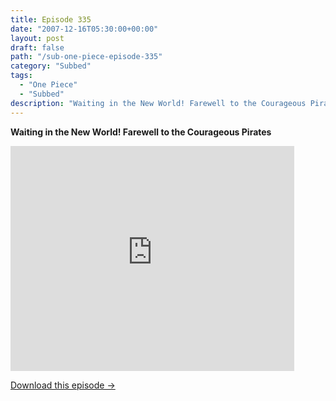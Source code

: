 ```yaml
---
title: Episode 335
date: "2007-12-16T05:30:00+00:00"
layout: post
draft: false
path: "/sub-one-piece-episode-335"
category: "Subbed"
tags:
  - "One Piece"
  - "Subbed"
description: "Waiting in the New World! Farewell to the Courageous Pirates"
---
```


**Waiting in the New World! Farewell to the Courageous Pirates**

<iframe width="640" height="360" src="https://www.rapidvideo.com/e/FXRENEHLYX" frameborder="0" marginwidth=0 marginheight=0 scrolling=no allowfullscreen style="max-width:90%;"></iframe>

<a href="http://ouo.io/qs/eCodkFEQ?s=https://www.rapidvideo.com/d/FXRENEHLYX" class="styled_a">Download this episode →</a>

